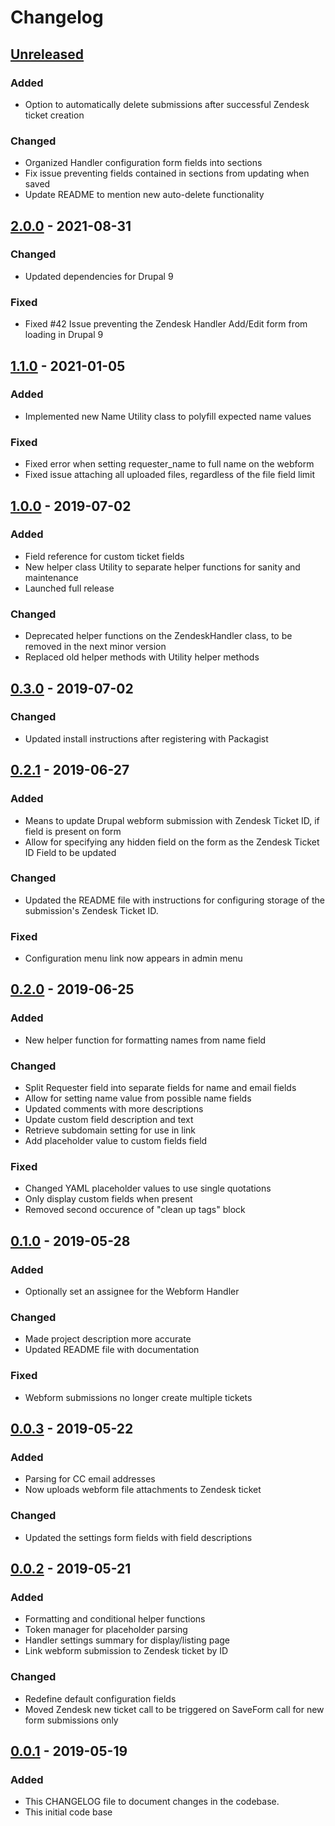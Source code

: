 # Changelog

## [Unreleased]
### Added
- Option to automatically delete submissions after successful Zendesk ticket creation

### Changed
- Organized Handler configuration form fields into sections
- Fix issue preventing fields contained in sections from updating when saved
- Update README to mention new auto-delete functionality


## [2.0.0] - 2021-08-31
### Changed
- Updated dependencies for Drupal 9

### Fixed
- Fixed #42 Issue preventing the Zendesk Handler Add/Edit form from loading in Drupal 9


## [1.1.0] - 2021-01-05
### Added
- Implemented new Name Utility class to polyfill expected name values

### Fixed
- Fixed error when setting requester_name to full name on the webform
- Fixed issue attaching all uploaded files, regardless of the file field limit


## [1.0.0] - 2019-07-02
### Added
- Field reference for custom ticket fields
- New helper class Utility to separate helper functions for sanity and maintenance
- Launched full release

### Changed
- Deprecated helper functions on the ZendeskHandler class, to be removed in the next minor version
- Replaced old helper methods with Utility helper methods


## [0.3.0] - 2019-07-02
### Changed
- Updated install instructions after registering with Packagist

## [0.2.1] - 2019-06-27
### Added
- Means to update Drupal webform submission with Zendesk Ticket ID, if field is present on form
- Allow for specifying any hidden field on the form as the Zendesk Ticket ID Field to be updated

### Changed
- Updated the README file with instructions for configuring storage of the submission's Zendesk Ticket ID.

### Fixed
- Configuration menu link now appears in admin menu


## [0.2.0] - 2019-06-25
### Added
- New helper function for formatting names from name field

### Changed
- Split Requester field into separate fields for name and email fields
- Allow for setting name value from possible name fields
- Updated comments with more descriptions
- Update custom field description and text
- Retrieve subdomain setting for use in link
- Add placeholder value to custom fields field

### Fixed
- Changed YAML placeholder values to use single quotations
- Only display custom fields when present
- Removed second occurence of "clean up tags" block


## [0.1.0] - 2019-05-28
### Added
- Optionally set an assignee for the Webform Handler

### Changed
- Made project description more accurate
- Updated README file with documentation

### Fixed
- Webform submissions no longer create multiple tickets


## [0.0.3] - 2019-05-22
### Added
- Parsing for CC email addresses
- Now uploads webform file attachments to Zendesk ticket

### Changed
- Updated the settings form fields with field descriptions


## [0.0.2] - 2019-05-21
### Added
- Formatting and conditional helper functions
- Token manager for placeholder parsing
- Handler settings summary for display/listing page
- Link webform submission to Zendesk ticket by ID

### Changed
- Redefine default configuration fields
- Moved Zendesk new ticket call to be triggered on SaveForm call for new form submissions only


## [0.0.1] - 2019-05-19
### Added
- This CHANGELOG file to document changes in the codebase.
- This initial code base


[Unreleased]: https://github.com/strakers/zendesk-drupal-webform/compare/v1.1.0...HEAD
[2.0.0]: https://github.com/strakers/zendesk-drupal-webform/compare/v1.1.0...v2.0.0
[1.1.0]: https://github.com/strakers/zendesk-drupal-webform/compare/v1.0.0...v1.1.0
[1.0.0]: https://github.com/strakers/zendesk-drupal-webform/compare/v0.3.0...v1.0.0
[0.3.0]: https://github.com/strakers/zendesk-drupal-webform/compare/v0.2.1...v0.3.0
[0.2.1]: https://github.com/strakers/zendesk-drupal-webform/compare/v0.2.0...v0.2.1
[0.2.0]: https://github.com/strakers/zendesk-drupal-webform/compare/v0.1.0...v0.2.0
[0.1.0]: https://github.com/strakers/zendesk-drupal-webform/compare/v0.0.3...v0.1.0
[0.0.3]: https://github.com/strakers/zendesk-drupal-webform/compare/v0.0.2...v0.0.3
[0.0.2]: https://github.com/strakers/zendesk-drupal-webform/compare/v0.0.1...v0.0.2
[0.0.1]: https://github.com/strakers/zendesk-drupal-webform/releases/tag/v0.0.1